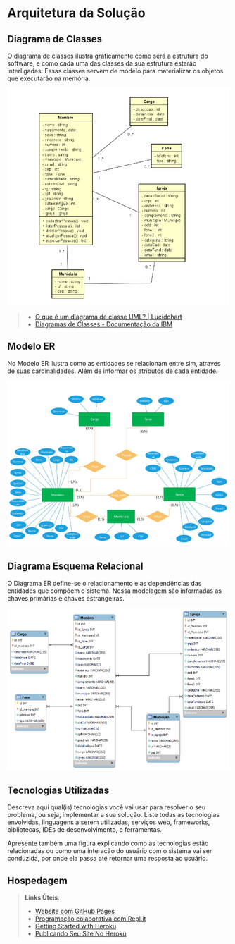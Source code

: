 # Arquitetura da Solução

## Diagrama de Classes

O diagrama de classes ilustra graficamente como será a estrutura do software, e como cada uma das classes da sua estrutura estarão interligadas. Essas classes servem de modelo para materializar os objetos que executarão na memória.

![Diagrama de Classes](img/DiagramaClasses.png)

> -   [O que é um diagrama de classe UML? | Lucidchart](https://www.lucidchart.com/pages/pt/o-que-e-diagrama-de-classe-uml)
> -   [Diagramas de Classes - Documentação da IBM](https://www.ibm.com/docs/pt-br/rational-soft-arch/9.6.1?topic=diagrams-class)



## Modelo ER 

No Modelo ER ilustra como as entidades se relacionam entre sim, atraves de suas cardinalidades. Além de informar os atributos de cada entidade. 

![Modelo ER](img/DER.jpg)

## Diagrama Esquema Relacional

O Diagrama ER define-se o relacionamento e as dependências das entidades que compõem o sistema. Nessa modelagem são informadas as chaves primárias e chaves estrangeiras.

![Diagrama ER](img/MeR.png)

## Tecnologias Utilizadas

Descreva aqui qual(is) tecnologias você vai usar para resolver o seu problema, ou seja, implementar a sua solução. Liste todas as tecnologias envolvidas, linguagens a serem utilizadas, serviços web, frameworks, bibliotecas, IDEs de desenvolvimento, e ferramentas.

Apresente também uma figura explicando como as tecnologias estão relacionadas ou como uma interação do usuário com o sistema vai ser conduzida, por onde ela passa até retornar uma resposta ao usuário.

## Hospedagem


> **Links Úteis**:
>
> - [Website com GitHub Pages](https://pages.github.com/)
> - [Programação colaborativa com Repl.it](https://repl.it/)
> - [Getting Started with Heroku](https://devcenter.heroku.com/start)
> - [Publicando Seu Site No Heroku](http://pythonclub.com.br/publicando-seu-hello-world-no-heroku.html)
